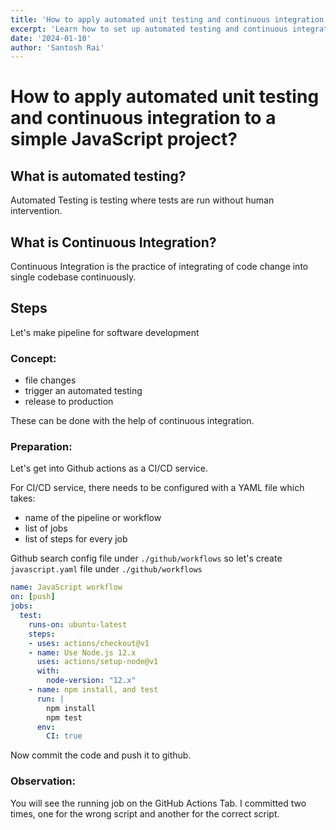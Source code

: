 ```yaml
---
title: 'How to apply automated unit testing and continuous integration to a simple JavaScript project?'
excerpt: 'Learn how to set up automated testing and continuous integration for your JavaScript projects using GitHub Actions'
date: '2024-01-10'
author: 'Santosh Rai'
---
```


# How to apply automated unit testing and continuous integration to a simple JavaScript project?

## What is automated testing?

Automated Testing is testing where tests are run without human intervention.

## What is Continuous Integration?

Continuous Integration is the practice of integrating of code change into single codebase continuously.

## Steps

Let's make pipeline for software development

### Concept:

- file changes
- trigger an automated testing
- release to production

These can be done with the help of continuous integration.

### Preparation:

Let's get into Github actions as a CI/CD service.

For CI/CD service, there needs to be configured with a YAML file which takes:

- name of the pipeline or workflow
- list of jobs
- list of steps for every job

Github search config file under `./github/workflows` so let's create `javascript.yaml` file under `./github/workflows`

```yaml
name: JavaScript workflow
on: [push]
jobs:
  test:
    runs-on: ubuntu-latest
    steps:
    - uses: actions/checkout@v1
    - name: Use Node.js 12.x
      uses: actions/setup-node@v1
      with:
        node-version: "12.x"
    - name: npm install, and test
      run: |
        npm install
        npm test
      env:
        CI: true
```

Now commit the code and push it to github.

### Observation:

You will see the running job on the GitHub Actions Tab. I committed two times, one for the wrong script and another for the correct script.
